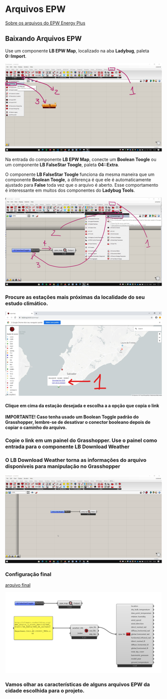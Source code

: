 # Arquivos EPW

[Sobre os arquivos do EPW Energy Plus](https://energyplus.net/weather/simulation)


## Baixando Arquivos EPW

Use um componente **LB EPW Map**, localizado na aba **Ladybug**, paleta **0::Import**.

![epw](./epw_130_map.jpg)

Na entrada do componente **LB EPW Map**, conecte um **Boolean Toogle** ou um componente **LB FalseStar Toogle**, paleta **04::Extra**.

O componente **LB FalseStar Toogle** funciona da mesma maneira que um componente  **Boolean Toogle**, a diferença é que ele é automaticamente ajustado para **False** toda vez que o arquivo é aberto. Esse comportamento é interessante em muitos dos componentes do **Ladybug Tools**.

![epw](./epw_map_130.jpg)

### Procure as estações mais próximas da localidade do seu estudo climático.

![site](../epw_arq/site_epw_LI.jpg)

#### Clique em cima da estação desejada e escolha a a opção que copia o link

#### IMPORTANTE! Caso tenha usado um **Boolean Toggle** padrão do **Grasshopper**, lembre-se de desativar o conector booleano depois de copiar o caminho do arquivo.

### Copie o link em um painel do Grasshopper. Use o painel como entrada para o componente **LB Download Weather**

### O **LB Download Weather** torna as informações do arquivo disponíveis para manipulação no Grasshopper

![Open_stat_epw](./epw.gif)

### Configuração final

[arquivo final](./ladybug_epw.gh)


![algoritmo final](./import_epw_file.png)

### Vamos olhar as características de alguns arquivos EPW da cidade escolhida para o projeto.

